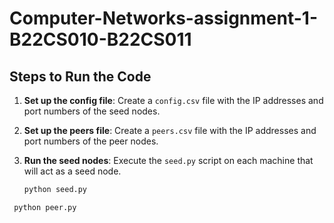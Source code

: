 # Computer-Networks-assignment-1-B22CS010-B22CS011

## Steps to Run the Code

1. **Set up the config file**: Create a `config.csv` file with the IP addresses and port numbers of the seed nodes.
2. **Set up the peers file**: Create a `peers.csv` file with the IP addresses and port numbers of the peer nodes.
3. **Run the seed nodes**: Execute the `seed.py` script on each machine that will act as a seed node.

   ```bash
   python seed.py

  ```bash
   python peer.py
